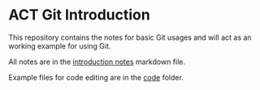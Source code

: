 # ACT Git Introduction

This repository contains the notes for basic Git usages and will act as an working example for using Git.

All notes are in the [introduction notes](./notes/introduction.md) markdown file.

Example files for code editing are in the [code](./code) folder.
